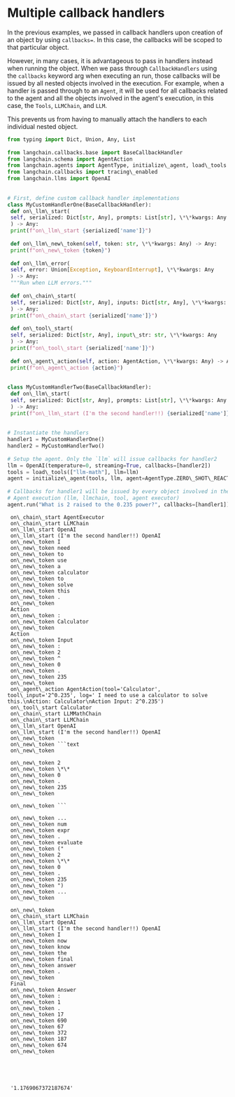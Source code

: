# Multiple callback handlers

In the previous examples, we passed in callback handlers upon creation of an object by using `callbacks=`. In this case, the callbacks will be scoped to that particular object.

However, in many cases, it is advantageous to pass in handlers instead when running the object. When we pass through `CallbackHandlers` using the `callbacks` keyword arg when executing an run, those callbacks will be issued by all nested objects involved in the execution. For example, when a handler is passed through to an `Agent`, it will be used for all callbacks related to the agent and all the objects involved in the agent's execution, in this case, the `Tools`, `LLMChain`, and `LLM`.

This prevents us from having to manually attach the handlers to each individual nested object.

```python
from typing import Dict, Union, Any, List  
  
from langchain.callbacks.base import BaseCallbackHandler  
from langchain.schema import AgentAction  
from langchain.agents import AgentType, initialize\_agent, load\_tools  
from langchain.callbacks import tracing\_enabled  
from langchain.llms import OpenAI  
  
  
# First, define custom callback handler implementations  
class MyCustomHandlerOne(BaseCallbackHandler):  
 def on\_llm\_start(  
 self, serialized: Dict[str, Any], prompts: List[str], \*\*kwargs: Any  
 ) -> Any:  
 print(f"on\_llm\_start {serialized['name']}")  
  
 def on\_llm\_new\_token(self, token: str, \*\*kwargs: Any) -> Any:  
 print(f"on\_new\_token {token}")  
  
 def on\_llm\_error(  
 self, error: Union[Exception, KeyboardInterrupt], \*\*kwargs: Any  
 ) -> Any:  
 """Run when LLM errors."""  
  
 def on\_chain\_start(  
 self, serialized: Dict[str, Any], inputs: Dict[str, Any], \*\*kwargs: Any  
 ) -> Any:  
 print(f"on\_chain\_start {serialized['name']}")  
  
 def on\_tool\_start(  
 self, serialized: Dict[str, Any], input\_str: str, \*\*kwargs: Any  
 ) -> Any:  
 print(f"on\_tool\_start {serialized['name']}")  
  
 def on\_agent\_action(self, action: AgentAction, \*\*kwargs: Any) -> Any:  
 print(f"on\_agent\_action {action}")  
  
  
class MyCustomHandlerTwo(BaseCallbackHandler):  
 def on\_llm\_start(  
 self, serialized: Dict[str, Any], prompts: List[str], \*\*kwargs: Any  
 ) -> Any:  
 print(f"on\_llm\_start (I'm the second handler!!) {serialized['name']}")  
  
  
# Instantiate the handlers  
handler1 = MyCustomHandlerOne()  
handler2 = MyCustomHandlerTwo()  
  
# Setup the agent. Only the `llm` will issue callbacks for handler2  
llm = OpenAI(temperature=0, streaming=True, callbacks=[handler2])  
tools = load\_tools(["llm-math"], llm=llm)  
agent = initialize\_agent(tools, llm, agent=AgentType.ZERO\_SHOT\_REACT\_DESCRIPTION)  
  
# Callbacks for handler1 will be issued by every object involved in the  
# Agent execution (llm, llmchain, tool, agent executor)  
agent.run("What is 2 raised to the 0.235 power?", callbacks=[handler1])  

```

````text
 on\_chain\_start AgentExecutor  
 on\_chain\_start LLMChain  
 on\_llm\_start OpenAI  
 on\_llm\_start (I'm the second handler!!) OpenAI  
 on\_new\_token I  
 on\_new\_token need  
 on\_new\_token to  
 on\_new\_token use  
 on\_new\_token a  
 on\_new\_token calculator  
 on\_new\_token to  
 on\_new\_token solve  
 on\_new\_token this  
 on\_new\_token .  
 on\_new\_token   
 Action  
 on\_new\_token :  
 on\_new\_token Calculator  
 on\_new\_token   
 Action  
 on\_new\_token Input  
 on\_new\_token :  
 on\_new\_token 2  
 on\_new\_token ^  
 on\_new\_token 0  
 on\_new\_token .  
 on\_new\_token 235  
 on\_new\_token   
 on\_agent\_action AgentAction(tool='Calculator', tool\_input='2^0.235', log=' I need to use a calculator to solve this.\nAction: Calculator\nAction Input: 2^0.235')  
 on\_tool\_start Calculator  
 on\_chain\_start LLMMathChain  
 on\_chain\_start LLMChain  
 on\_llm\_start OpenAI  
 on\_llm\_start (I'm the second handler!!) OpenAI  
 on\_new\_token   
 on\_new\_token ```text  
 on\_new\_token   
   
 on\_new\_token 2  
 on\_new\_token \*\*  
 on\_new\_token 0  
 on\_new\_token .  
 on\_new\_token 235  
 on\_new\_token   
   
 on\_new\_token ```  
   
 on\_new\_token ...  
 on\_new\_token num  
 on\_new\_token expr  
 on\_new\_token .  
 on\_new\_token evaluate  
 on\_new\_token ("  
 on\_new\_token 2  
 on\_new\_token \*\*  
 on\_new\_token 0  
 on\_new\_token .  
 on\_new\_token 235  
 on\_new\_token ")  
 on\_new\_token ...  
 on\_new\_token   
   
 on\_new\_token   
 on\_chain\_start LLMChain  
 on\_llm\_start OpenAI  
 on\_llm\_start (I'm the second handler!!) OpenAI  
 on\_new\_token I  
 on\_new\_token now  
 on\_new\_token know  
 on\_new\_token the  
 on\_new\_token final  
 on\_new\_token answer  
 on\_new\_token .  
 on\_new\_token   
 Final  
 on\_new\_token Answer  
 on\_new\_token :  
 on\_new\_token 1  
 on\_new\_token .  
 on\_new\_token 17  
 on\_new\_token 690  
 on\_new\_token 67  
 on\_new\_token 372  
 on\_new\_token 187  
 on\_new\_token 674  
 on\_new\_token   
  
  
  
  
  
 '1.1769067372187674'  

````
